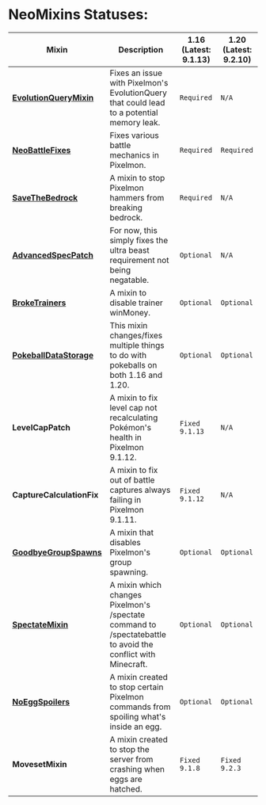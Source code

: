 # NeoMixins Statuses:

| **Mixin** | **Description** | **1.16 (Latest: 9.1.13)** | **1.20 (Latest: 9.2.10)** | 
|-|-|-|-|
| [**EvolutionQueryMixin**](<https://github.com/Neovitalism/NeoMixins/releases/tag/EvolutionQueryMixin-1.0.0>) | Fixes an issue with Pixelmon's EvolutionQuery that could lead to a potential memory leak. | `Required` | `N/A` |
| [**NeoBattleFixes**](<https://github.com/Neovitalism/NeoMixins/releases/tag/NeoBattleFixes-1.0.0>) | Fixes various battle mechanics in Pixelmon. | `Required` | `Required` |
| [**SaveTheBedrock**](<https://github.com/Neovitalism/NeoMixins/releases/tag/SaveTheBedrock-1.0.1>) | A mixin to stop Pixelmon hammers from breaking bedrock. | `Required` | `N/A` |
| [**AdvancedSpecPatch**](<https://github.com/Neovitalism/NeoMixins/releases/tag/AdvancedSpecPatch-1.0.0>) | For now, this simply fixes the ultra beast requirement not being negatable. | `Optional` | `N/A` |
| [**BrokeTrainers**](<https://github.com/Neovitalism/NeoMixins/releases/tag/BrokeTrainers-1.0.0>) | A mixin to disable trainer winMoney. | `Optional` | `Optional` |
| [**PokeballDataStorage**](<https://github.com/Neovitalism/NeoMixins/releases/tag/PokeballDataStorage-1.0.0>) | This mixin changes/fixes multiple things to do with pokeballs on both 1.16 and 1.20. | `Optional` | `Optional` |
| **LevelCapPatch** | A mixin to fix level cap not recalculating Pokémon's health in Pixelmon 9.1.12. | `Fixed 9.1.13` | `N/A` |
| **CaptureCalculationFix** | A mixin to fix out of battle captures always failing in Pixelmon 9.1.11. | `Fixed 9.1.12` | `N/A` |
| [**GoodbyeGroupSpawns**](<https://github.com/Neovitalism/NeoMixins/releases/tag/GoodbyeGroupSpawns-1.0.2>) | A mixin that disables Pixelmon's group spawning. | `Optional` | `Optional` |
| [**SpectateMixin**](<https://github.com/Neovitalism/NeoMixins/releases/tag/SpectateMixin-1.0.2>) | A mixin which changes Pixelmon's /spectate command to /spectatebattle to avoid the conflict with Minecraft. | `Optional` | `Optional` |
| [**NoEggSpoilers**](<https://github.com/Neovitalism/NeoMixins/releases/tag/NoEggSpoilers-1.0.1>) | A mixin created to stop certain Pixelmon commands from spoiling what's inside an egg. | `Optional` | `Optional` |
| **MovesetMixin** | A mixin created to stop the server from crashing when eggs are hatched. | `Fixed 9.1.8` | `Fixed 9.2.3` |
